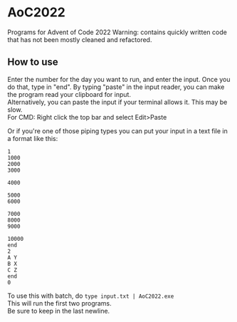 # AoC2022
Programs for Advent of Code 2022
Warning: contains quickly written code that has not been mostly cleaned and refactored.


## How to use
Enter the number for the day you want to run, and enter the input. Once you do that, type in "end".
By typing "paste" in the input reader, you can make the program read your clipboard for input.  
Alternatively, you can paste the input if your terminal allows it. This may be slow.  
For CMD: Right click the top bar and select Edit>Paste

Or if you're one of those piping types you can put your input in a text file in a format like this:  
```
1
1000
2000
3000

4000

5000
6000

7000
8000
9000

10000
end
2
A Y
B X
C Z
end
0

```
To use this with batch, do `type input.txt | AoC2022.exe`  
This will run the first two programs.  
Be sure to keep in the last newline.
